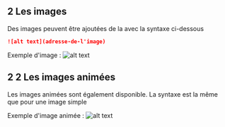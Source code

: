 ## 2 Les images
 
Des images peuvent être ajoutées de la avec la syntaxe ci-dessous
```md
![alt text](adresse-de-l'image)
```
Exemple d'image :
![alt text](https://www.ipnoze.com/wordpress/wp-content/uploads/2015/10/chien-drole.jpg)
## 2 2 Les images animées
Les images animées sont également disponible. La syntaxe est la même que pour une image simple
 
Exemple d'image animée :
![alt text](https://i.pinimg.com/originals/40/3a/56/403a56ca7df35d58879641a935c01a51.gif)

